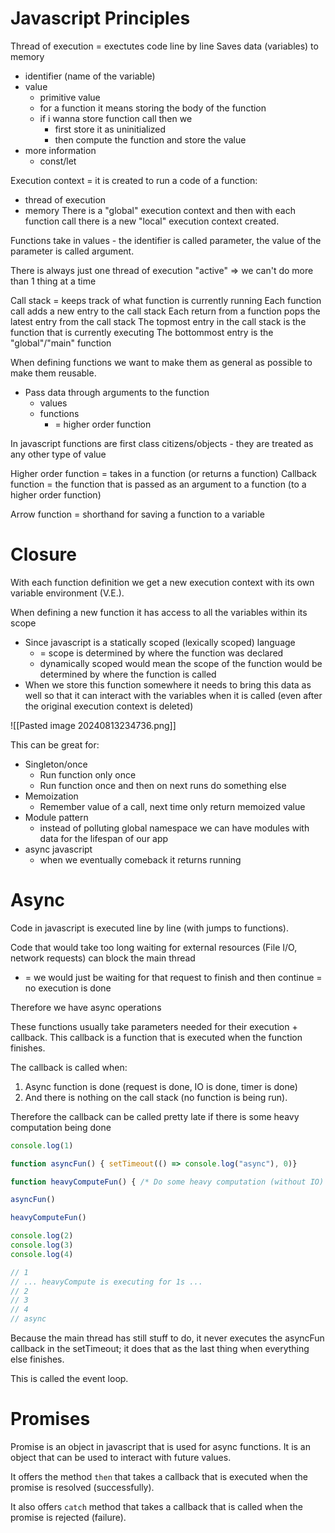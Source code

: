 # Javascript Principles
Thread of execution = exectutes code line by line
Saves data (variables) to memory
- identifier (name of the variable)
- value
	- primitive value
	- for a function it means storing the body of the function
	- if i wanna store function call then we
		- first store it as uninitialized
		- then compute the function and store the value
- more information
	- const/let

Execution context = it is created to run a code of a function:
- thread of execution
- memory
There is a "global" execution context and then with each function call there is a new "local" execution context created.

Functions take in values - the identifier is called parameter, the value of the parameter is called argument.


There is always just one thread of execution "active" => we can't do more than 1 thing at a time


Call stack = keeps track of what function is currently running
Each function call adds a new entry to the call stack
Each return from a function pops the latest entry from the call stack
The topmost entry in the call stack is the function that is currently executing
The bottommost entry is the "global"/"main" function

When defining functions we want to make them as general as possible to make them reusable.
- Pass data through arguments to the function
	- values
	- functions
		- = higher order function

In javascript functions are first class citizens/objects - they are treated as any other type of value

Higher order function = takes in a function (or returns a function)
Callback function = the function that is passed as an argument to a function (to a higher order function)

Arrow function = shorthand for saving a function to a variable

# Closure

With each function definition we get a new execution context with its own variable environment (V.E.).

When defining a new function it has access to all the variables within its scope
- Since javascript is a statically scoped (lexically scoped) language
	- = scope is determined by where the function was declared
	- dynamically scoped would mean the scope of the function would be determined by where the function is called
- When we store this function somewhere it needs to bring this data as well so that it can interact with the variables when it is called (even after the original execution context is deleted)

![[Pasted image 20240813234736.png]] 

This can be great for:
- Singleton/once
	- Run function only once
	- Run function once and then on next runs do something else
- Memoization
	- Remember value of a call, next time only return memoized value
- Module pattern
	- instead of polluting global namespace we can have modules with data for the lifespan of our app
- async javascript
	- when we eventually comeback it returns running

# Async
Code in javascript is executed line by line (with jumps to functions).

Code that would take too long waiting for external resources (File I/O, network requests) can block the main thread
- = we would just be waiting for that request to finish and then continue = no execution is done

Therefore we have async operations

These functions usually take parameters needed for their execution + callback. This callback is a function that is executed when the function finishes.

The callback is called when:
1. Async function is done (request is done, IO is done, timer is done)
2. And there is nothing on the call stack (no function is being run).

Therefore the callback can be called pretty late if there is some heavy computation being done

```js
console.log(1)

function asyncFun() { setTimeout(() => console.log("async"), 0)}

function heavyComputeFun() { /* Do some heavy computation (without IO) for 1s */ }

asyncFun()

heavyComputeFun()

console.log(2)
console.log(3)
console.log(4)

// 1
// ... heavyCompute is executing for 1s ...
// 2
// 3
// 4
// async
```
Because the main thread has still stuff to do, it never executes the asyncFun callback in the setTimeout; it does that as the last thing when everything else finishes.

This is called the event loop.

# Promises
Promise is an object in javascript that is used for async functions. It is an object that can be used to interact with future values.

It offers the method `then` that takes a callback that is executed when the promise is resolved (successfully).

It also offers `catch` method that takes a callback that is called when the promise is rejected (failure).